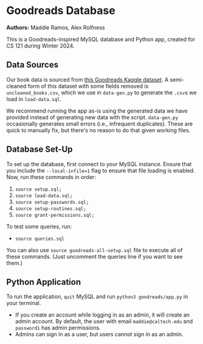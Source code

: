 # Goodreads Database

**Authors:** Maddie Ramos, Alex Rolfness

This is a Goodreads-inspired MySQL database and Python app, created for CS 121 during Winter 2024.

## Data Sources

Our book data is sourced from [this Goodreads Kaggle dataset](https://www.kaggle.com/datasets/jealousleopard/goodreadsbooks). A semi-cleaned form of this dataset with some fields removed is `uncleaned_books.csv`, which we use in `data-gen.py` to generate the `.csv`s we load in `load-data.sql`.

We recommend running the app as-is using the generated data we have provided instead of generating new data with the script. `data-gen.py` occasionally generates small errors (i.e., infrequent duplicates). These are quick to manually fix, but there's no reason to do that given working files.

## Database Set-Up

To set up the database, first connect to your MySQL instance. Ensure that you include the `--local-infile=1` flag to ensure that file loading is enabled. Now, run these commands in order:

1. `source setup.sql;`
2. `source load-data.sql;`
3. `source setup-passwords.sql;`
4. `source setup-routines.sql;`
5. `source grant-permissions.sql;`

To test some queries, run:

- `source queries.sql`

You can also use `source goodreads-all-setup.sql` file to execute all of these commands. (Just uncomment the queries line if you want to see them.)

## Python Application

To run the application, `quit` MySQL and run `python3 goodreads/app.py` in your terminal.

- If you create an account while logging in as an admin, it will create an admin account. By default, the user with email `maddie@caltech.edu` and `password1` has admin permissions.
- Admins can sign in as a user, but users cannot sign in as an admin.
